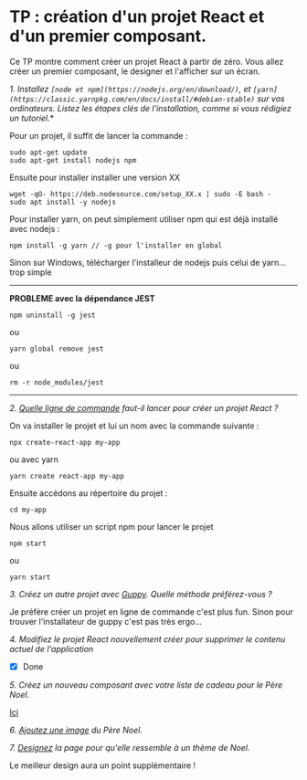 # TP : création d'un projet React et d'un premier composant.

Ce TP montre comment créer un projet React à partir de zéro. Vous allez créer un premier composant, le designer et l'afficher sur un écran.


*1. Installez `[node et npm](https://nodejs.org/en/download/)`, et `[yarn](https://classic.yarnpkg.com/en/docs/install/#debian-stable)` sur vos ordinateurs. Listez les étapes clés de l'installation, comme si vous rédigiez un tutoriel.**

Pour un projet, il suffit de lancer la commande :
```
sudo apt-get update
sudo apt-get install nodejs npm
```
Ensuite pour installer installer une version XX
```
wget -qO- https://deb.nodesource.com/setup_XX.x | sudo -E bash -
sudo apt install -y nodejs
```

Pour installer yarn, on peut simplement utiliser npm qui est déjà installé avec nodejs :
```
npm install -g yarn // -g pour l'installer en global
```

Sinon sur Windows, télécharger l'installeur de nodejs puis celui de yarn... trop simple

___

**PROBLEME avec la dépendance JEST**
```
npm uninstall -g jest
```
ou
```
yarn global remove jest
```
ou
```
rm -r node_modules/jest
```
____

*2. [Quelle ligne de commande](https://github.com/facebook/create-react-app) faut-il lancer pour créer un projet React ?*

On va installer le projet et lui un nom avec la commande suivante :
```
npx create-react-app my-app
```
ou avec yarn
```
yarn create react-app my-app
```
Ensuite accédons au répertoire du projet :
```
cd my-app
```
Nous allons utiliser un script npm pour lancer le projet
```
npm start
```
ou
```
yarn start
```

*3. Créez un autre projet avec [Guppy](https://github.com/joshwcomeau/guppy). Quelle méthode préférez-vous ?*

Je préfère créer un projet en ligne de commande c'est plus fun. Sinon pour trouver l'installateur de guppy c'est pas très ergo...

*4. Modifiez le projet React nouvellement créer pour supprimer le contenu actuel de l'application*

- [x] Done

*5. Créez un nouveau composant avec votre liste de cadeau pour le Père Noel.*

[Ici](/tp2)

*6. [Ajoutez une image](https://create-react-app.dev/docs/adding-images-fonts-and-files/) du Père Noel.*

*7. [Designez](https://create-react-app.dev/docs/adding-a-stylesheet) la page pour qu'elle ressemble à un thème de Noel.*

Le meilleur design aura un point supplémentaire !
